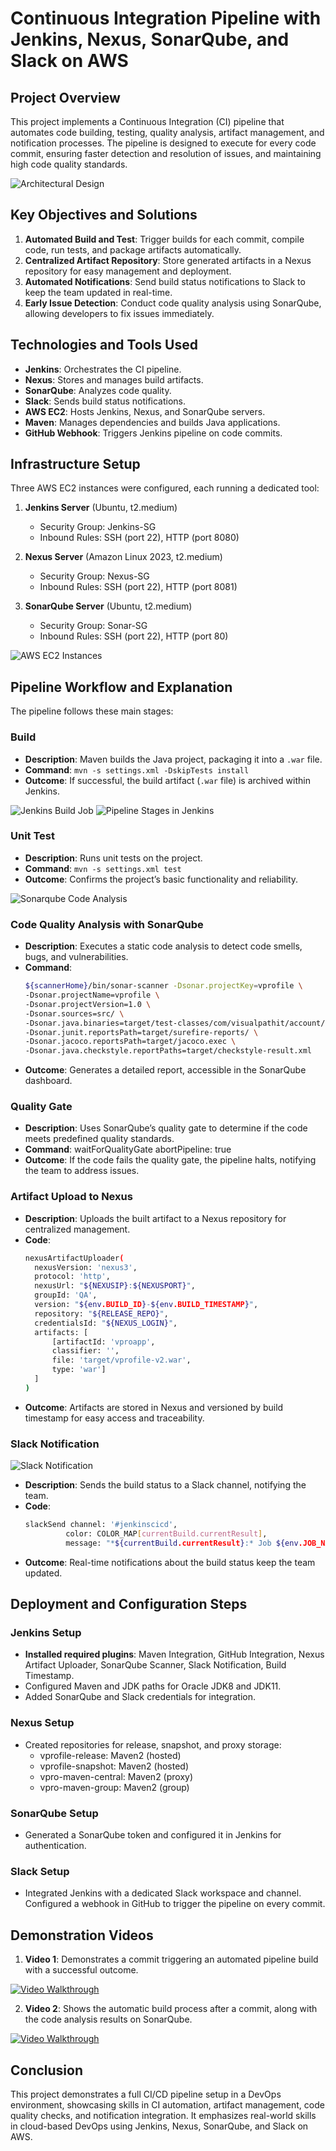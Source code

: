 # Continuous Integration Pipeline with Jenkins, Nexus, SonarQube, and Slack on AWS

## Project Overview
This project implements a Continuous Integration (CI) pipeline that automates code building, testing, quality analysis, artifact management, and notification processes. The pipeline is designed to execute for every code commit, ensuring faster detection and resolution of issues, and maintaining high code quality standards.

![Architectural Design](images/Continuous%20Integration%20Using%20Jenkins,Nexus,Sonarqube&%20Slack.png)

## Key Objectives and Solutions
1. **Automated Build and Test**: Trigger builds for each commit, compile code, run tests, and package artifacts automatically.
2. **Centralized Artifact Repository**: Store generated artifacts in a Nexus repository for easy management and deployment.
3. **Automated Notifications**: Send build status notifications to Slack to keep the team updated in real-time.
4. **Early Issue Detection**: Conduct code quality analysis using SonarQube, allowing developers to fix issues immediately.

## Technologies and Tools Used
- **Jenkins**: Orchestrates the CI pipeline.
- **Nexus**: Stores and manages build artifacts.
- **SonarQube**: Analyzes code quality.
- **Slack**: Sends build status notifications.
- **AWS EC2**: Hosts Jenkins, Nexus, and SonarQube servers.
- **Maven**: Manages dependencies and builds Java applications.
- **GitHub Webhook**: Triggers Jenkins pipeline on code commits.

## Infrastructure Setup
Three AWS EC2 instances were configured, each running a dedicated tool:

1. **Jenkins Server** (Ubuntu, t2.medium)
   - Security Group: Jenkins-SG
   - Inbound Rules: SSH (port 22), HTTP (port 8080)

2. **Nexus Server** (Amazon Linux 2023, t2.medium)
   - Security Group: Nexus-SG
   - Inbound Rules: SSH (port 22), HTTP (port 8081)

3. **SonarQube Server** (Ubuntu, t2.medium)
   - Security Group: Sonar-SG
   - Inbound Rules: SSH (port 22), HTTP (port 80)

![AWS EC2 Instances](images/ec2%20instances.png)

## Pipeline Workflow and Explanation

The pipeline follows these main stages:

### Build
- **Description**: Maven builds the Java project, packaging it into a `.war` file.
- **Command**: `mvn -s settings.xml -DskipTests install`
- **Outcome**: If successful, the build artifact (`.war` file) is archived within Jenkins.

![Jenkins Build Job](images/build%20job%20page.png)
![Pipeline Stages in Jenkins](images/pipeline%20stages.png)

### Unit Test
- **Description**: Runs unit tests on the project.
- **Command**: `mvn -s settings.xml test`
- **Outcome**: Confirms the project’s basic functionality and reliability.

![Sonarqube Code Analysis](images/code%20analysis.png)
### Code Quality Analysis with SonarQube
- **Description**: Executes a static code analysis to detect code smells, bugs, and vulnerabilities.
- **Command**:
  ```sh
  ${scannerHome}/bin/sonar-scanner -Dsonar.projectKey=vprofile \
  -Dsonar.projectName=vprofile \
  -Dsonar.projectVersion=1.0 \
  -Dsonar.sources=src/ \
  -Dsonar.java.binaries=target/test-classes/com/visualpathit/account/controllerTest/ \
  -Dsonar.junit.reportsPath=target/surefire-reports/ \
  -Dsonar.jacoco.reportsPath=target/jacoco.exec \
  -Dsonar.java.checkstyle.reportPaths=target/checkstyle-result.xml


- **Outcome**: Generates a detailed report, accessible in the SonarQube dashboard.

### Quality Gate
- **Description**: Uses SonarQube’s quality gate to determine if the code meets predefined quality standards.
- **Command**: waitForQualityGate abortPipeline: true
- **Outcome**: If the code fails the quality gate, the pipeline halts, notifying the team to address issues.

### Artifact Upload to Nexus
- **Description**: Uploads the built artifact to a Nexus repository for centralized management.
- **Code**:
  ```sh
  nexusArtifactUploader(
    nexusVersion: 'nexus3',
    protocol: 'http',
    nexusUrl: "${NEXUSIP}:${NEXUSPORT}",
    groupId: 'QA',
    version: "${env.BUILD_ID}-${env.BUILD_TIMESTAMP}",
    repository: "${RELEASE_REPO}",
    credentialsId: "${NEXUS_LOGIN}",
    artifacts: [
        [artifactId: 'vproapp',
        classifier: '',
        file: 'target/vprofile-v2.war',
        type: 'war']
    ]
  )

- **Outcome**: Artifacts are stored in Nexus and versioned by build timestamp for easy access and traceability.

### Slack Notification
![Slack Notification](images/slack%20notification.png)

- **Description**: Sends the build status to a Slack channel, notifying the team.
- **Code**:
  ```sh
  slackSend channel: '#jenkinscicd',
           color: COLOR_MAP[currentBuild.currentResult],
           message: "*${currentBuild.currentResult}:* Job ${env.JOB_NAME} build ${env.BUILD_NUMBER} \n More info at: ${env.BUILD_URL}"

- **Outcome**: Real-time notifications about the build status keep the team updated.

## Deployment and Configuration Steps
### Jenkins Setup

- **Installed required plugins**: Maven Integration, GitHub Integration, Nexus Artifact Uploader, SonarQube Scanner, Slack Notification, Build Timestamp.
- Configured Maven and JDK paths for Oracle JDK8 and JDK11.
- Added SonarQube and Slack credentials for integration.

### Nexus Setup

- Created repositories for release, snapshot, and proxy storage:
    - vprofile-release: Maven2 (hosted)
    - vprofile-snapshot: Maven2 (hosted)
    - vpro-maven-central: Maven2 (proxy)
    - vpro-maven-group: Maven2 (group)

### SonarQube Setup

- Generated a SonarQube token and configured it in Jenkins for authentication.

### Slack Setup

- Integrated Jenkins with a dedicated Slack workspace and channel.
    Configured a webhook in GitHub to trigger the pipeline on every commit.

## Demonstration Videos

1. **Video 1**: Demonstrates a commit triggering an automated pipeline build with a successful outcome.

[![Video Walkthrough](https://img.youtube.com/vi/Gol38aH_f74)](https://www.youtube.com/watch?v=Gol38aH_f74)

2. **Video 2**: Shows the automatic build process after a commit, along with the code analysis results on SonarQube.

[![Video Walkthrough](https://img.youtube.com/vi/YkoMXspAGJk)](https://www.youtube.com/watch?v=YkoMXspAGJk)

## Conclusion

This project demonstrates a full CI/CD pipeline setup in a DevOps environment, showcasing skills in CI automation, artifact management, code quality checks, and notification integration. It emphasizes real-world skills in cloud-based DevOps using Jenkins, Nexus, SonarQube, and Slack on AWS.